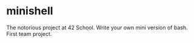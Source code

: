# minishell
The notorious project at 42 School. Write your own mini version of bash. First team project.
